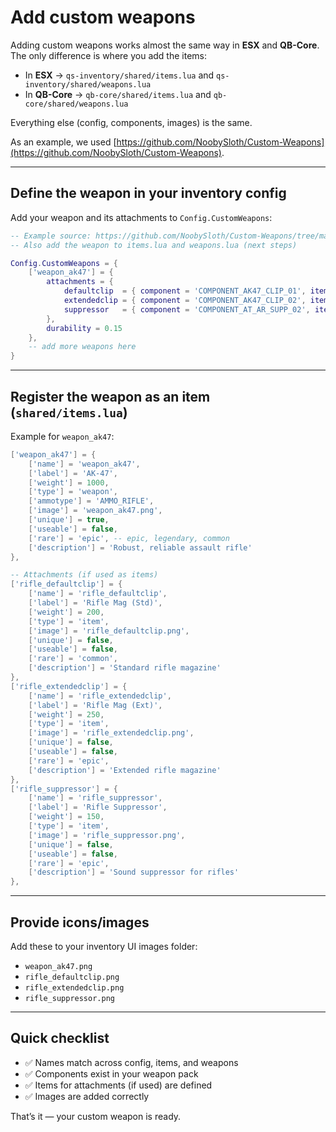 # Add custom weapons

Adding custom weapons works almost the same way in **ESX** and **QB-Core**.\
The only difference is where you add the items:

* In **ESX** → `qs-inventory/shared/items.lua` and `qs-inventory/shared/weapons.lua`
* In **QB-Core** → `qb-core/shared/items.lua` and `qb-core/shared/weapons.lua`

Everything else (config, components, images) is the same.

As an example, we used [https://github.com/NoobySloth/Custom-Weapons](https://github.com/NoobySloth/Custom-Weapons).

***

## Define the weapon in your inventory config <a href="#modifications-to-esx_identify" id="modifications-to-esx_identify"></a>

Add your weapon and its attachments to `Config.CustomWeapons`:

```lua
-- Example source: https://github.com/NoobySloth/Custom-Weapons/tree/main
-- Also add the weapon to items.lua and weapons.lua (next steps)

Config.CustomWeapons = {
    ['weapon_ak47'] = {
        attachments = {
            defaultclip  = { component = 'COMPONENT_AK47_CLIP_01', item = 'rifle_defaultclip' },
            extendedclip = { component = 'COMPONENT_AK47_CLIP_02', item = 'rifle_extendedclip' },
            suppressor   = { component = 'COMPONENT_AT_AR_SUPP_02', item = 'rifle_suppressor' },
        },
        durability = 0.15
    },
    -- add more weapons here
}
```

***

## Register the weapon as an item (`shared/items.lua`)

Example for `weapon_ak47`:

```lua
['weapon_ak47'] = {
    ['name'] = 'weapon_ak47',
    ['label'] = 'AK-47',
    ['weight'] = 1000,
    ['type'] = 'weapon',
    ['ammotype'] = 'AMMO_RIFLE',
    ['image'] = 'weapon_ak47.png',
    ['unique'] = true,
    ['useable'] = false,
    ['rare'] = 'epic', -- epic, legendary, common
    ['description'] = 'Robust, reliable assault rifle'
},

-- Attachments (if used as items)
['rifle_defaultclip'] = {
    ['name'] = 'rifle_defaultclip',
    ['label'] = 'Rifle Mag (Std)',
    ['weight'] = 200,
    ['type'] = 'item',
    ['image'] = 'rifle_defaultclip.png',
    ['unique'] = false,
    ['useable'] = false,
    ['rare'] = 'common',
    ['description'] = 'Standard rifle magazine'
},
['rifle_extendedclip'] = {
    ['name'] = 'rifle_extendedclip',
    ['label'] = 'Rifle Mag (Ext)',
    ['weight'] = 250,
    ['type'] = 'item',
    ['image'] = 'rifle_extendedclip.png',
    ['unique'] = false,
    ['useable'] = false,
    ['rare'] = 'epic',
    ['description'] = 'Extended rifle magazine'
},
['rifle_suppressor'] = {
    ['name'] = 'rifle_suppressor',
    ['label'] = 'Rifle Suppressor',
    ['weight'] = 150,
    ['type'] = 'item',
    ['image'] = 'rifle_suppressor.png',
    ['unique'] = false,
    ['useable'] = false,
    ['rare'] = 'epic',
    ['description'] = 'Sound suppressor for rifles'
},
```

***

## Provide icons/images

Add these to your inventory UI images folder:

* `weapon_ak47.png`
* `rifle_defaultclip.png`
* `rifle_extendedclip.png`
* `rifle_suppressor.png`

***

## Quick checklist

* ✅ Names match across config, items, and weapons
* ✅ Components exist in your weapon pack
* ✅ Items for attachments (if used) are defined
* ✅ Images are added correctly

That’s it — your custom weapon is ready.
